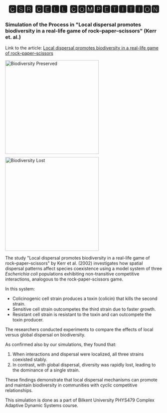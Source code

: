 <h1 align="center">🅲🆂🆁 🅲🅴🅻🅻 🅲🅾🅼🅿🅴🆃🅸🆃🅸🅾🅽</h1>

### Simulation of the Process in "Local dispersal promotes biodiversity in a real-life game of rock–paper–scissors" (Kerr et. al.)

Link to the article: [Local dispersal promotes biodiversity in a real-life game of rock–paper–scissors](https://www.nature.com/articles/nature00823)

<div style="display: flex; flex-wrap: wrap; gap: 10px;">
  <img src="assets/local_neighborhood.gif" alt="Biodiversity Preserved" width="300" />
  <img src="assets/global_neighborhood.gif" alt="Biodiversity Lost" width="300" />
</div>


The study "Local dispersal promotes biodiversity in a real-life game of rock–paper–scissors" by Kerr et al. (2002) investigates how spatial dispersal patterns affect species coexistence using a model system of three *Escherichia coli* populations exhibiting non-transitive competitive interactions, analogous to the rock-paper-scissors game.

In this system:

* Colicinogenic cell strain produces a toxin (colicin) that kills the second strain.
* Sensitive cell strain outcompetes the third strain due to faster growth.
* Resistant cell strain is resistant to the toxin and can outcompete the toxin producer.

The researchers conducted experiments to compare the effects of local versus global dispersal on biodiversity.

As confirmed also by our simulations, they found that:

1. When interactions and dispersal were localized, all three strains coexisted stably.
2. In contrast, with global dispersal, diversity was rapidly lost, leading to the dominance of a single strain.

These findings demonstrate that local dispersal mechanisms can promote and maintain biodiversity in communities with cyclic competitive relationships.

This simulation is done as a part of Bilkent University PHYS479 Complex Adaptive Dynamic Systems course.
